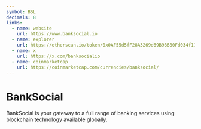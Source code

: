 ```yaml
---
symbol: BSL
decimals: 8
links:
  - name: website
    url: https://www.banksocial.io
  - name: explorer
    url: https://etherscan.io/token/0x0AF55d5fF28A3269d69B98680Fd034f115dd53Ac
  - name: x
    url: https://x.com/banksocialio
  - name: coinmarketcap
    url: https://coinmarketcap.com/currencies/banksocial/
---
```


# BankSocial

BankSocial is your gateway to a full range of banking services using blockchain technology available globally.
